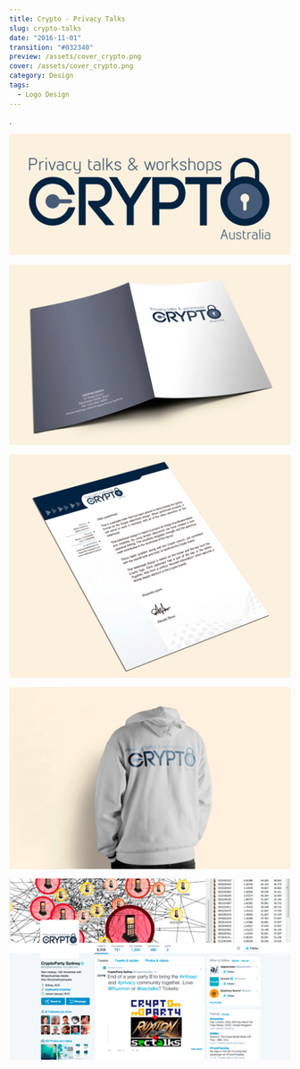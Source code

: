 ```yaml
---
title: Crypto - Privacy Talks
slug: crypto-talks
date: "2016-11-01"
transition: "#032340"
preview: /assets/cover_crypto.png
cover: /assets/cover_crypto.png
category: Design
tags:
  - Logo Design
---
```


.

![](/assets/crypto_00.png)

![](/assets/crypto_02.png)

![](/assets/crypto_03.png)

![](/assets/crypto_04.png)

![](/assets/crypto_05.png)
